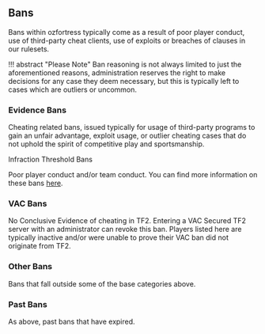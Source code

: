 ## Bans
Bans within ozfortress typically come as a result of poor player conduct, use of third-party cheat clients, use of exploits or breaches of clauses in our rulesets. 

!!! abstract "Please Note"
    Ban reasoning is not always limited to just the aforementioned reasons, administration reserves the right to make decisions for any case they deem necessary, but this is typically left to cases which are outliers or uncommon.

### Evidence Bans
Cheating related bans, issued typically for usage of third-party programs to gain an unfair advantage, exploit usage, or outlier cheating cases that do not uphold the spirit of competitive play and sportsmanship.

Infraction Threshold Bans

Poor player conduct and/or team conduct. You can find more information on these bans [here](../../rulesets/infractions/index.md).

### VAC Bans

No Conclusive Evidence of cheating in TF2. Entering a VAC Secured TF2 server with an administrator can revoke this ban. Players listed here are typically inactive and/or were unable to prove their VAC ban did not originate from TF2.

### Other Bans

Bans that fall outside some of the base categories above.

### Past Bans

As above, past bans that have expired.